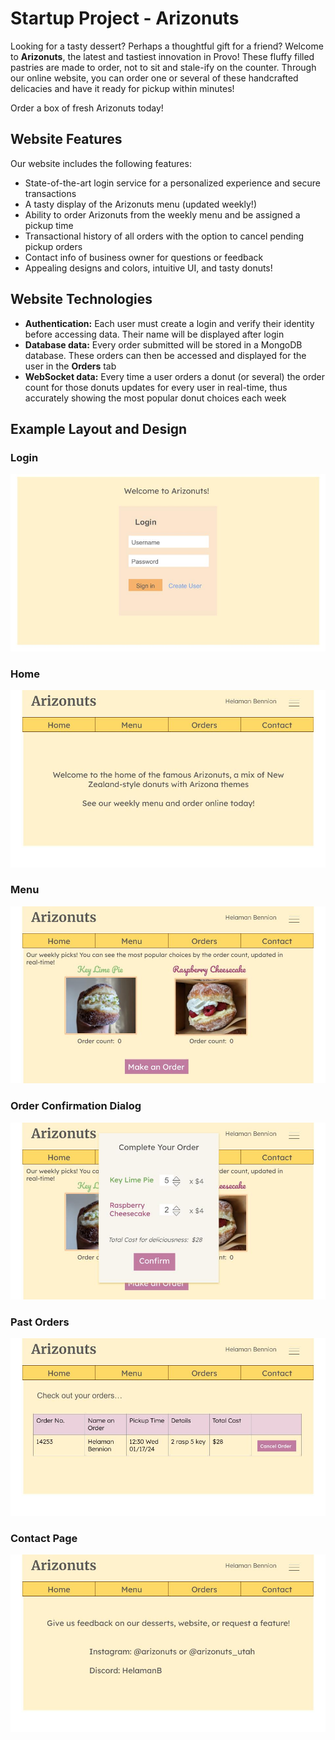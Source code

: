 # Startup Project - Arizonuts
Looking for a tasty dessert? Perhaps a thoughtful gift for a friend? Welcome to **Arizonuts**, the latest and tastiest innovation in Provo! 
These fluffy filled pastries are made to order, not to sit and stale-ify on the counter. Through our online website, you can order one or several of these handcrafted delicacies and have it ready for pickup within minutes! 

Order a box of fresh Arizonuts today!

## Website Features

Our website includes the following features:
- State-of-the-art login service for a personalized experience and secure transactions
- A tasty display of the Arizonuts menu (updated weekly!)
- Ability to order Arizonuts from the weekly menu and be assigned a pickup time
- Transactional history of all orders with the option to cancel pending pickup orders
- Contact info of business owner for questions or feedback
- Appealing designs and colors, intuitive UI, and tasty donuts!

## Website Technologies

- **Authentication:** Each user must create a login and verify their identity before accessing data. Their name will be displayed after login
- **Database data:** Every order submitted will be stored in a MongoDB database. These orders can then be accessed and displayed for the user in the **Orders** tab
- **WebSocket data:** Every time a user orders a donut (or several) the order count for those donuts updates for every user in real-time, thus accurately showing the most popular donut choices each week

## Example Layout and Design

### Login

![Login Page](public/img/arizonuts_login.jpg)


### Home

![Home Page design image](public/img/arizonuts_home.jpg)


### Menu

![Menu Page](public/img/arizonuts_menu.jpg)


### Order Confirmation Dialog

![Order Confirmation dialog window](public/img/arizonuts_order_dialog.jpg)


### Past Orders

![Orders page](public/img/arizonuts_orders.jpg)


### Contact Page

![Contact Page](public/img/arizonuts_contact.jpg)


